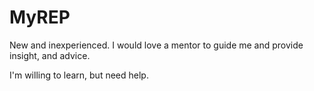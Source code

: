 MyREP
=====

New and inexperienced. I would love a mentor to guide me and provide insight, and advice.

I'm willing to learn, but need help. 
